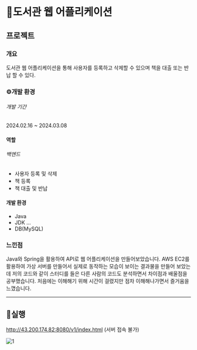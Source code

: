 # 📙도서관 웹 어플리케이션
## 프로젝트

### 개요
도서관 웹 어플리케이션을 통해 사용자를 등록하고 삭제할 수 있으며 책을 대출 또는 반납 할 수 있다.

### ⚙개발 환경
###### 개발 기간
2024.02.16  ~  2024.03.08

#### 역할 
###### 백엔드
- 사용자 등록 및 삭제
- 책 등록
- 책 대출 및 반납

#### 개발 환경
- Java
- JDK ...
- DB(MySQL)

### 느낀점
Java와 Spring을 활용하여 API로 웹 어플리케이션을 만들어보았습니다. AWS EC2를 활용하여 가상 서버를 만들어서 실제로 동작하는 모습이 보이는 결과물을 만들어 보았는데
저의 코드와 같이 스터디를 들은 다른 사람의 코드도 분석하면서 차이점과 배울점을 공부했습니다. 처음에는 이해해기 위해 시간이 걸렸지만 점차 이해해나가면서 즐거움을 느꼈습니다.

***
## 📍실행 
<http://43.200.174.82:8080/v1/index.html> (서버 접속 불가) 


![1](https://github.com/lee-soohyun/library-app/assets/83999243/53322d72-15f2-42b8-8b09-4658e39e302d)
